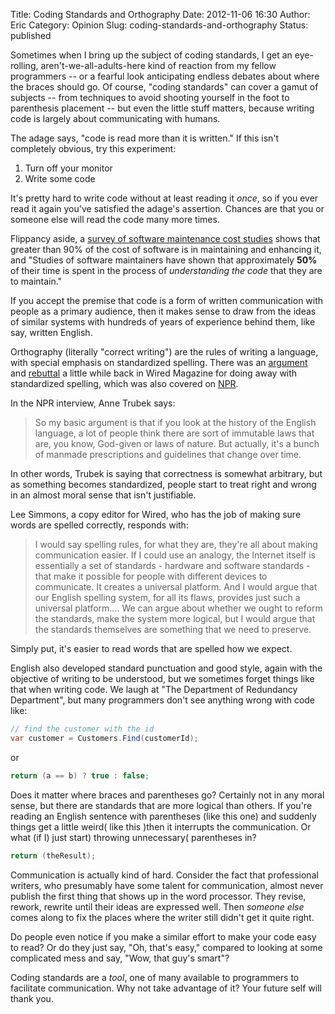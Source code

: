 Title: Coding Standards and Orthography
Date: 2012-11-06 16:30
Author: Eric
Category: Opinion
Slug: coding-standards-and-orthography
Status: published

Sometimes when I bring up the subject of coding standards, I get an
eye-rolling, aren't-we-all-adults-here kind of reaction from my fellow
programmers -- or a fearful look anticipating endless debates about
where the braces should go. Of course, "coding standards" can cover a
gamut of subjects -- from techniques to avoid shooting yourself in the
foot to parenthesis placement -- but even the little stuff matters,
because writing code is largely about communicating with humans.

<!--more-->

The adage says, "code is read more than it is written." If this isn't
completely obvious, try this experiment:

1.  Turn off your monitor
2.  Write some code

It's pretty hard to write code without at least reading it *once*, so if
you ever read it again you've satisfied the adage's assertion. Chances
are that you or someone else will read the code many more times.

Flippancy aside, a [survey of software maintenance cost
studies](http://users.jyu.fi/~koskinen/smcosts.htm) shows that greater
than 90% of the cost of software is in maintaining and enhancing it, and
"Studies of software maintainers have shown
that approximately **50%** of their time is spent in the process
of *understanding the code* that they are to maintain."

If you accept the premise that code is a form of written communication
with people as a primary audience, then it makes sense to draw from the
ideas of similar systems with hundreds of years of experience behind
them, like say, written English.

Orthography (literally "correct writing") are the rules of writing a
language, with special emphasis on standardized spelling. There was an
[argument](http://www.wired.com/magazine/2012/01/st_essay_autocorrect/)
and
[rebuttal](http://www.wired.com/magazine/2012/01/st_essay_autocorrect_rebuttal/)
a little while back in Wired Magazine for doing away with standardized
spelling, which was also covered on
[NPR](http://www.npr.org/2012/03/01/147741215/duz-prawper-speling-mader-nemor).

In the NPR interview, Anne Trubek says:

> So my basic argument is that if you look at the history of the English
> language, a lot of people think there are sort of immutable laws that
> are, you know, God-given or laws of nature. But actually, it's a bunch
> of manmade prescriptions and guidelines that change over time.

In other words, Trubek is saying that correctness is somewhat arbitrary,
but as something becomes standardized, people start to treat right and
wrong in an almost moral sense that isn't justifiable.

Lee Simmons, a copy editor for Wired, who has the job of making sure
words are spelled correctly, responds with:

> I would say spelling rules, for what they are, they're all about
> making communication easier. If I could use an analogy, the Internet
> itself is essentially a set of standards - hardware and software
> standards - that make it possible for people with different devices to
> communicate. It creates a universal platform. And I would argue that
> our English spelling system, for all its flaws, provides just such a
> universal platform.... We can argue about whether we ought to reform
> the standards, make the system more logical, but I would argue that
> the standards themselves are something that we need to preserve.

Simply put, it's easier to read words that are spelled how we expect.

English also developed standard punctuation and good style, again with
the objective of writing to be understood, but we sometimes forget
things like that when writing code. We laugh at "The Department of
Redundancy Department", but many programmers don't see anything wrong
with code like:

```csharp
// find the customer with the id
var customer = Customers.Find(customerId);
```

or

```csharp
return (a == b) ? true : false;
```

Does it matter where braces and parentheses go? Certainly not in any
moral sense, but there are standards that are more logical than others.
If you're reading an English sentence with parentheses (like this one)
and suddenly things get a little weird( like this )then it interrupts
the communication. Or what (if I) just start) throwing unnecessary(
parentheses in?

```csharp
return (theResult);
```

Communication is actually kind of hard. Consider the fact that
professional writers, who presumably have some talent for communication,
almost never publish the first thing that shows up in the word
processor. They revise, rework, rewrite until their ideas are expressed
well. Then *someone else* comes along to fix the places where the writer
still didn't get it quite right.

Do people even notice if you make a similar effort to make your code
easy to read? Or do they just say, "Oh, that's easy," compared to
looking at some complicated mess and say, "Wow, that guy's smart"?

Coding standards are a *tool*, one of many available to programmers to
facilitate communication. Why not take advantage of it? Your future self
will thank you.

